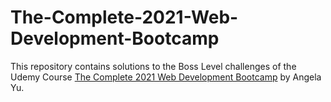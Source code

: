 # The-Complete-2021-Web-Development-Bootcamp
This repository contains solutions to the Boss Level challenges of the Udemy Course  [The Complete 2021 Web Development Bootcamp](https://www.udemy.com/course/the-complete-web-development-bootcamp/) by Angela Yu.
